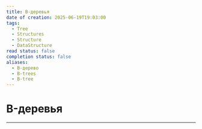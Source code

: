 ```yaml
---
title: B-деревья
date of creation: 2025-06-19T19:03:00
tags:
  - Tree
  - Structures
  - Structure
  - DataStructure
read status: false
completion status: false
aliases:
  - B-дерево
  - B-trees
  - B-tree
---
```

# B-деревья
---
